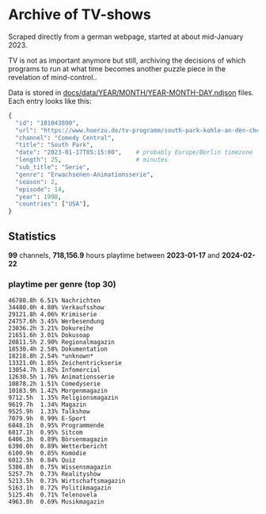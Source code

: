# Archive of TV-shows

Scraped directly from a german webpage, started at about mid-January 2023.

TV is not as important anymore but still, archiving the decisions of which programs to run at what time
becomes another puzzle piece in the revelation of mind-control.. 

Data is stored in [docs/data/YEAR/MONTH/YEAR-MONTH-DAY.ndjson](docs/data/) files. 
Each entry looks like this:

```python
{
  "id": "181043890", 
  "url": "https://www.hoerzu.de/tv-programm/south-park-kohle-an-den-chefkoch/bid_181043890/", 
  "channel": "Comedy Central", 
  "title": "South Park", 
  "date": "2023-01-17T05:15:00",    # probably Europe/Berlin timezone 
  "length": 25,                     # minutes 
  "sub_title": "Serie", 
  "genre": "Erwachsenen-Animationsserie", 
  "season": 2, 
  "episode": 14, 
  "year": 1998, 
  "countries": ["USA"],
}
```

## Statistics

**99** channels, **718,156.9** hours playtime between **2023-01-17** and **2024-02-22**


### playtime per genre (top 30)

    46780.8h 6.51% Nachrichten
    34480.0h 4.80% Verkaufsshow
    29121.8h 4.06% Krimiserie
    24757.6h 3.45% Werbesendung
    23036.2h 3.21% Dokureihe
    21651.6h 3.01% Dokusoap
    20811.5h 2.90% Regionalmagazin
    18530.4h 2.58% Dokumentation
    18218.8h 2.54% *unknown*
    13321.0h 1.85% Zeichentrickserie
    13054.7h 1.82% Infomercial
    12630.5h 1.76% Animationsserie
    10878.2h 1.51% Comedyserie
    10183.9h 1.42% Morgenmagazin
    9712.5h  1.35% Religionsmagazin
    9619.7h  1.34% Magazin
    9525.9h  1.33% Talkshow
    7079.9h  0.99% E-Sport
    6848.1h  0.95% Programmende
    6817.1h  0.95% Sitcom
    6406.3h  0.89% Börsenmagazin
    6390.0h  0.89% Wetterbericht
    6100.9h  0.85% Komödie
    6012.5h  0.84% Quiz
    5386.8h  0.75% Wissensmagazin
    5257.7h  0.73% Realityshow
    5213.5h  0.73% Wirtschaftsmagazin
    5163.1h  0.72% Politikmagazin
    5125.4h  0.71% Telenovela
    4963.8h  0.69% Musikmagazin
